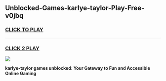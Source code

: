 
## Unblocked-Games-karlye-taylor-Play-Free-v0jbq
<h3>
<a href="https://premium76.site?title=karlye-taylor&ref=15A">CLICK TO PLAY</a></h3>
<hr>

<h3>
<a href="https://premium76.site?title=karlye-taylor&ref=15A">CLICK 2 PLAY</a>
  
</h3>

<a href="https://premium76.site?title=karlye-taylor&ref=15A"><img src="https://clearcache.store/games.png"></a>


**karlye-taylor games unblocked: Your Gateway to Fun and Accessible Online Gaming**
